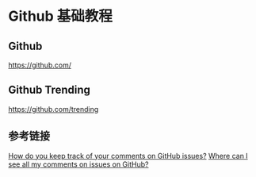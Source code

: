 # Github 基础教程

## Github
https://github.com/

## Github Trending
https://github.com/trending

## 参考链接
[How do you keep track of your comments on GitHub issues?](https://stackoverflow.com/questions/37181281/how-do-you-keep-track-of-your-comments-on-github-issues)
[Where can I see all my comments on issues on GitHub?](https://webapps.stackexchange.com/questions/103374/where-can-i-see-all-my-comments-on-issues-on-github)